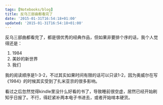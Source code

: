 ```yaml
---
tags: [Notebooks/blog]
title: 反乌三部曲都看完了
date: '2015-01-31T16:54:18+01:00'
updated: '2015-01-31T16:54:18+01:00'
---
```


反乌三部曲都看完了，都是很优秀的经典作品，但如果非要排个序的话，我个人觉得还是：

1. 1984
2. 美妙的新世界
3. 我们

我的阅读顺序是1-3-2，不过其实如果时间有限的话可以只读1-2，因为奥威尔在写《1984》的时候其实受到了扎米亚京的很多影响。

看过之后忽然觉得kindle里没什么好看的书了，导致睡前很空虚，居然已经开始刷知乎日报了。不行，得赶紧补两本电子书进去，或者开始啃本硬货。